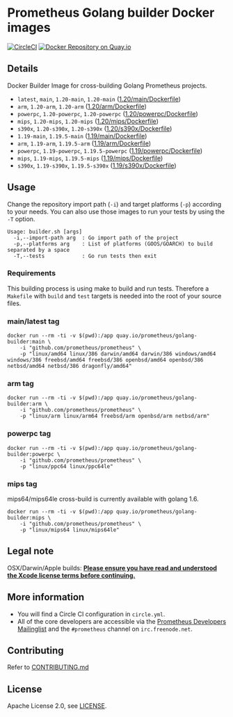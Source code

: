 # Prometheus Golang builder Docker images

[![CircleCI](https://circleci.com/gh/prometheus/golang-builder/tree/master.svg?style=shield)][circleci]
[![Docker Repository on Quay.io](https://quay.io/repository/prometheus/golang-builder/status)][quayio]

## Details

Docker Builder Image for cross-building Golang Prometheus projects.

- `latest`, `main`, `1.20-main`, `1.20-main` ([1.20/main/Dockerfile](1.20/main/Dockerfile))
- `arm`, `1.20-arm`, `1.20-arm` ([1.20/arm/Dockerfile](1.20/arm/Dockerfile))
- `powerpc`, `1.20-powerpc`, `1.20-powerpc` ([1.20/powerpc/Dockerfile](1.20/powerpc/Dockerfile))
- `mips`, `1.20-mips`, `1.20-mips` ([1.20/mips/Dockerfile](1.20/mips/Dockerfile))
- `s390x`, `1.20-s390x`, `1.20-s390x` ([1.20/s390x/Dockerfile](1.20/s390x/Dockerfile))
- `1.19-main`, `1.19.5-main` ([1.19/main/Dockerfile](1.19/main/Dockerfile))
- `arm`, `1.19-arm`, `1.19.5-arm` ([1.19/arm/Dockerfile](1.19/arm/Dockerfile))
- `powerpc`, `1.19-powerpc`, `1.19.5-powerpc` ([1.19/powerpc/Dockerfile](1.19/powerpc/Dockerfile))
- `mips`, `1.19-mips`, `1.19.5-mips` ([1.19/mips/Dockerfile](1.19/mips/Dockerfile))
- `s390x`, `1.19-s390x`, `1.19.5-s390x` ([1.19/s390x/Dockerfile](1.19/s390x/Dockerfile))

## Usage

Change the repository import path (`-i`) and target platforms (`-p`) according to your needs.
You can also use those images to run your tests by using the `-T` option.

```
Usage: builder.sh [args]
  -i,--import-path arg  : Go import path of the project
  -p,--platforms arg    : List of platforms (GOOS/GOARCH) to build separated by a space
  -T,--tests            : Go run tests then exit
```

### Requirements

This building process is using make to build and run tests.
Therefore a `Makefile` with `build` and `test` targets is needed into the root of your source files.

### main/latest tag

```
docker run --rm -ti -v $(pwd):/app quay.io/prometheus/golang-builder:main \
    -i "github.com/prometheus/prometheus" \
    -p "linux/amd64 linux/386 darwin/amd64 darwin/386 windows/amd64 windows/386 freebsd/amd64 freebsd/386 openbsd/amd64 openbsd/386 netbsd/amd64 netbsd/386 dragonfly/amd64"
```

### arm tag

```
docker run --rm -ti -v $(pwd):/app quay.io/prometheus/golang-builder:arm \
    -i "github.com/prometheus/prometheus" \
    -p "linux/arm linux/arm64 freebsd/arm openbsd/arm netbsd/arm"
```

### powerpc tag

```
docker run --rm -ti -v $(pwd):/app quay.io/prometheus/golang-builder:powerpc \
    -i "github.com/prometheus/prometheus" \
    -p "linux/ppc64 linux/ppc64le"
```

### mips tag

mips64/mips64le cross-build is currently available with golang 1.6.

```
docker run --rm -ti -v $(pwd):/app quay.io/prometheus/golang-builder:mips \
    -i "github.com/prometheus/prometheus" \
    -p "linux/mips64 linux/mips64le"
```

## Legal note

OSX/Darwin/Apple builds:
**[Please ensure you have read and understood the Xcode license
   terms before continuing.](https://www.apple.com/legal/sla/docs/xcode.pdf)**

## More information

  * You will find a Circle CI configuration in `circle.yml`.
  * All of the core developers are accessible via the [Prometheus Developers Mailinglist](https://groups.google.com/forum/?fromgroups#!forum/prometheus-developers) and the `#prometheus` channel on `irc.freenode.net`.

## Contributing

Refer to [CONTRIBUTING.md](CONTRIBUTING.md)

## License

Apache License 2.0, see [LICENSE](LICENSE).

[quayio]: https://quay.io/repository/prometheus/golang-builder
[circleci]: https://circleci.com/gh/prometheus/golang-builder

